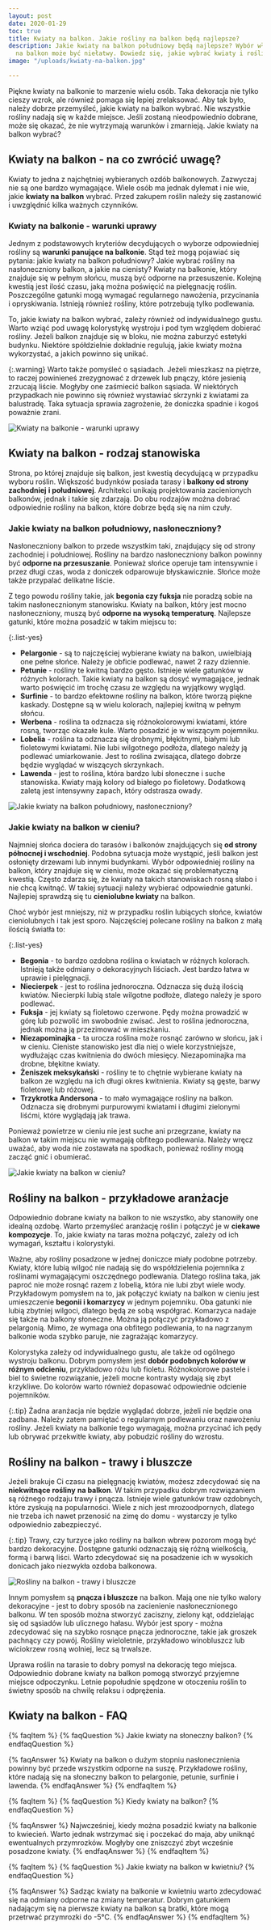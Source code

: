 ```yaml
---
layout: post
date: 2020-01-29
toc: true
title: Kwiaty na balkon. Jakie rośliny na balkon będą najlepsze?
description: Jakie kwiaty na balkon południowy będą najlepsze? Wybór właściwych roślin
  na balkon może być niełatwy. Dowiedz się, jakie wybrać kwiaty i rośliny na balkon.
image: "/uploads/kwiaty-na-balkon.jpg"

---
```

Piękne kwiaty na balkonie to marzenie wielu osób. Taka dekoracja nie tylko cieszy wzrok, ale również pomaga się lepiej zrelaksować. Aby tak było, należy dobrze przemyśleć, jakie kwiaty na balkon wybrać. Nie wszystkie rośliny nadają się w każde miejsce. Jeśli zostaną nieodpowiednio dobrane, może się okazać, że nie wytrzymają warunków i zmarnieją. Jakie kwiaty na balkon wybrać?

## Kwiaty na balkon - na co zwrócić uwagę?

Kwiaty to jedna z najchętniej wybieranych ozdób balkonowych. Zazwyczaj nie są one bardzo wymagające. Wiele osób ma jednak dylemat i nie wie, jakie **kwiaty na balkon** wybrać. Przed zakupem roślin należy się zastanowić i uwzględnić kilka ważnych czynników.

### Kwiaty na balkonie - warunki uprawy

Jednym z podstawowych kryteriów decydujących o wyborze odpowiedniej rośliny są **warunki panujące na balkonie**. Stąd też mogą pojawiać się pytania: jakie kwiaty na balkon południowy? Jakie wybrać rośliny na nasłoneczniony balkon, a jakie na cienisty? Kwiaty na balkonie, który znajduje się w pełnym słońcu, muszą być odporne na przesuszenie. Kolejną kwestią jest ilość czasu, jaką można poświęcić na pielęgnację roślin. Poszczególne gatunki mogą wymagać regularnego nawożenia, przycinania i opryskiwania. Istnieją również rośliny, które potrzebują tylko podlewania.

To, jakie kwiaty na balkon wybrać, zależy również od indywidualnego gustu. Warto wziąć pod uwagę kolorystykę wystroju i pod tym względem dobierać rośliny. Jeżeli balkon znajduje się w bloku, nie można zaburzyć estetyki budynku. Niektóre spółdzielnie dokładnie regulują, jakie kwiaty można wykorzystać, a jakich powinno się unikać.

{:.warning}
Warto także pomyśleć o sąsiadach. Jeżeli mieszkasz na piętrze, to raczej powinieneś zrezygnować z drzewek lub pnączy, które jesienią zrzucają liście. Mogłyby one zaśmiecić balkon sąsiada. W niektórych przypadkach nie powinno się również wystawiać skrzynki z kwiatami za balustradę. Taka sytuacja sprawia zagrożenie, że doniczka spadnie i kogoś poważnie zrani.

![Kwiaty na balkonie - warunki uprawy](/uploads/kwiaty-na-balkonie-warunki-uprawy.jpg "Kwiaty na balkonie - warunki uprawy")

## Kwiaty na balkon - rodzaj stanowiska

Strona, po której znajduje się balkon, jest kwestią decydującą w przypadku wyboru roślin. Większość budynków posiada tarasy i **balkony od strony zachodniej** **i południowej**. Architekci unikają projektowania zacienionych balkonów, jednak i takie się zdarzają. Do obu rodzajów można dobrać odpowiednie rośliny na balkon, które dobrze będą się na nim czuły.

### Jakie kwiaty na balkon południowy, nasłoneczniony?

Nasłoneczniony balkon to przede wszystkim taki, znajdujący się od strony zachodniej i południowej. Rośliny na bardzo nasłoneczniony balkon powinny być **odporne na przesuszanie**. Ponieważ słońce operuje tam intensywnie i przez długi czas, woda z doniczek odparowuje błyskawicznie. Słońce może także przypalać delikatne liście.

Z tego powodu rośliny takie, jak **begonia czy fuksja** nie poradzą sobie na takim nasłonecznionym stanowisku. Kwiaty na balkon, który jest mocno nasłoneczniony, muszą być **odporne na wysoką temperaturę**. Najlepsze gatunki, które można posadzić w takim miejscu to:

{:.list-yes}
* **Pelargonie** - są to najczęściej wybierane kwiaty na balkon, uwielbiają one pełne słońce. Należy je obficie podlewać, nawet 2 razy dziennie.
* **Petunie** - rośliny te kwitną bardzo gęsto. Istnieje wiele gatunków w różnych kolorach. Takie kwiaty na balkon są dosyć wymagające, jednak warto poświęcić im trochę czasu ze względu na wyjątkowy wygląd.
* **Surfinie** - to bardzo efektowne rośliny na balkon, które tworzą piękne kaskady. Dostępne są w wielu kolorach, najlepiej kwitną w pełnym słońcu.
* **Werbena** - roślina ta odznacza się różnokolorowymi kwiatami, które rosną, tworząc okazałe kule. Warto posadzić je w wiszącym pojemniku.
* **Lobelia** - roślina ta odznacza się drobnymi, błękitnymi, białymi lub fioletowymi kwiatami. Nie lubi wilgotnego podłoża, dlatego należy ją podlewać umiarkowanie. Jest to roślina zwisająca, dlatego dobrze będzie wyglądać w wiszących skrzynkach.
* **Lawenda** - jest to roślina, która bardzo lubi słoneczne i suche stanowiska. Kwiaty mają kolory od białego po fioletowy. Dodatkową zaletą jest intensywny zapach, który odstrasza owady.

![Jakie kwiaty na balkon południowy, nasłoneczniony?](/uploads/jakie-kwiaty-na-balkon-poludniowy.jpg "Jakie kwiaty na balkon południowy, nasłoneczniony?")

### Jakie kwiaty na balkon w cieniu?

Najmniej słońca dociera do tarasów i balkonów znajdujących się **od strony północnej i wschodniej**. Podobna sytuacja może wystąpić, jeśli balkon jest osłonięty drzewami lub innymi budynkami. Wybór odpowiedniej rośliny na balkon, który znajduje się w cieniu, może okazać się problematyczną kwestią. Często zdarza się, że kwiaty na takich stanowiskach rosną słabo i nie chcą kwitnąć. W takiej sytuacji należy wybierać odpowiednie gatunki. Najlepiej sprawdzą się tu **cieniolubne kwiaty** na balkon.

Choć wybór jest mniejszy, niż w przypadku roślin lubiących słońce, kwiatów cieniolubnych i tak jest sporo. Najczęściej polecane rośliny na balkon z małą ilością światła to:

{:.list-yes}
* **Begonia** - to bardzo ozdobna roślina o kwiatach w różnych kolorach. Istnieją także odmiany o dekoracyjnych liściach. Jest bardzo łatwa w uprawie i pielęgnacji.
* **Niecierpek** - jest to roślina jednoroczna. Odznacza się dużą ilością kwiatów. Niecierpki lubią stale wilgotne podłoże, dlatego należy je sporo podlewać.
* **Fuksja** - jej kwiaty są fioletowo czerwone. Pędy można prowadzić w górę lub pozwolić im swobodnie zwisać. Jest to roślina jednoroczna, jednak można ją przezimować w mieszkaniu.
* **Niezapominajka** - ta urocza roślina może rosnąć zarówno w słońcu, jak i w cieniu. Cieniste stanowisko jest dla niej o wiele korzystniejsze, wydłużając czas kwitnienia do dwóch miesięcy. Niezapominajka ma drobne, błękitne kwiaty.
* **Żeniszek meksykański** - rośliny te to chętnie wybierane kwiaty na balkon ze względu na ich długi okres kwitnienia. Kwiaty są gęste, barwy fioletowej lub różowej.
* **Trzykrotka Andersona** - to mało wymagające rośliny na balkon. Odznacza się drobnymi purpurowymi kwiatami i długimi zielonymi liśćmi, które wyglądają jak trawa.

Ponieważ powietrze w cieniu nie jest suche ani przegrzane, kwiaty na balkon w takim miejscu nie wymagają obfitego podlewania. Należy wręcz uważać, aby woda nie zostawała na spodkach, ponieważ rośliny mogą zacząć gnić i obumierać.

![Jakie kwiaty na balkon w cieniu?](/uploads/jakie-kwiaty-na-balkon-w-cieniu.jpg "Jakie kwiaty na balkon w cieniu?")

## Rośliny na balkon - przykładowe aranżacje

Odpowiednio dobrane kwiaty na balkon to nie wszystko, aby stanowiły one idealną ozdobę. Warto przemyśleć aranżację roślin i połączyć je w **ciekawe kompozycje**. To, jakie kwiaty na taras można połączyć, zależy od ich wymagań, kształtu i kolorystyki.

Ważne, aby rośliny posadzone w jednej doniczce miały podobne potrzeby. Kwiaty, które lubią wilgoć nie nadają się do współdzielenia pojemnika z roślinami wymagającymi oszczędnego podlewania. Dlatego roślina taka, jak paproć nie może rosnąć razem z lobelią, która nie lubi zbyt wiele wody. Przykładowym pomysłem na to, jak połączyć kwiaty na balkon w cieniu jest umieszczenie **begonii i komarzycy** w jednym pojemniku. Oba gatunki nie lubią zbytniej wilgoci, dlatego będą ze sobą współgrać. Komarzyca nadaje się także na balkony słoneczne. Można ją połączyć przykładowo z pelargonią. Mimo, że wymaga ona obfitego podlewania, to na nagrzanym balkonie woda szybko paruje, nie zagrażając komarzycy.

Kolorystyka zależy od indywidualnego gustu, ale także od ogólnego wystroju balkonu. Dobrym pomysłem jest **dobór podobnych kolorów w różnym odcieniu**, przykładowo różu lub fioletu. Różnokolorowe pastele i biel to świetne rozwiązanie, jeżeli mocne kontrasty wydają się zbyt krzykliwe. Do kolorów warto również dopasować odpowiednie odcienie pojemników.

{:.tip}
Żadna aranżacja nie będzie wyglądać dobrze, jeżeli nie będzie ona zadbana. Należy zatem pamiętać o regularnym podlewaniu oraz nawożeniu rośliny. Jeżeli kwiaty na balkonie tego wymagają, można przycinać ich pędy lub obrywać przekwitłe kwiaty, aby pobudzić rośliny do wzrostu.

## Rośliny na balkon - trawy i bluszcze

Jeżeli brakuje Ci czasu na pielęgnację kwiatów, możesz zdecydować się na **niekwitnące rośliny** **na balkon**. W takim przypadku dobrym rozwiązaniem są różnego rodzaju trawy i pnącza. Istnieje wiele gatunków traw ozdobnych, które zyskują na popularności. Wiele z nich jest mrozoodpornych, dlatego nie trzeba ich nawet przenosić na zimę do domu - wystarczy je tylko odpowiednio zabezpieczyć.

{:.tip}
Trawy, czy turzyce jako rośliny na balkon wbrew pozorom mogą być bardzo dekoracyjne. Dostępne gatunki odznaczają się różną wielkością, formą i barwą liści. Warto zdecydować się na posadzenie ich w wysokich donicach jako niezwykła ozdoba balkonowa.

![Rośliny na balkon - trawy i bluszcze](/uploads/rosliny-na-balkon-trawy-i-bluszcze.jpg "Rośliny na balkon - trawy i bluszcze")

Innym pomysłem są **pnącza i bluszcze** na balkon. Mają one nie tylko walory dekoracyjne - jest to dobry sposób na zacienienie nasłonecznionego balkonu. W ten sposób można stworzyć zaciszny, zielony kąt, oddzielając się od sąsiadów lub ulicznego hałasu. Wybór jest spory - można zdecydować się na szybko rosnące pnącza jednoroczne, takie jak groszek pachnący czy powój. Rośliny wieloletnie, przykładowo winobluszcz lub wiciokrzew rosną wolniej, lecz są trwalsze.

Uprawa roślin na tarasie to dobry pomysł na dekorację tego miejsca. Odpowiednio dobrane kwiaty na balkon pomogą stworzyć przyjemne miejsce odpoczynku. Letnie popołudnie spędzone w otoczeniu roślin to świetny sposób na chwilę relaksu i odprężenia.

## Kwiaty na balkon - FAQ

{% faqItem %}
{% faqQuestion %}
Jakie kwiaty na słoneczny balkon?
{% endfaqQuestion %}

{% faqAnswer %}
Kwiaty na balkon o dużym stopniu nasłonecznienia powinny być przede wszystkim odporne na suszę. Przykładowe rośliny, które nadają się na słoneczny balkon to pelargonie, petunie, surfinie i lawenda.
{% endfaqAnswer %}
{% endfaqItem %}

{% faqItem %}
{% faqQuestion %}
Kiedy kwiaty na balkon?
{% endfaqQuestion %}

{% faqAnswer %}
Najwcześniej, kiedy można posadzić kwiaty na balkonie to kwiecień. Warto jednak wstrzymać się i poczekać do maja, aby uniknąć ewentualnych przymrozków. Mogłyby one zniszczyć zbyt wcześnie posadzone kwiaty.
{% endfaqAnswer %}
{% endfaqItem %}

{% faqItem %}
{% faqQuestion %}
Jakie kwiaty na balkon w kwietniu?
{% endfaqQuestion %}

{% faqAnswer %}
Sadząc kwiaty na balkonie w kwietniu warto zdecydować się na odmiany odporne na zmiany temperatur. Dobrym gatunkiem nadającym się na pierwsze kwiaty na balkon są bratki, które mogą przetrwać przymrozki do -5°C.
{% endfaqAnswer %}
{% endfaqItem %}
